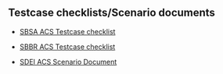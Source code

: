 ## Testcase checklists/Scenario documents

- [SBSA ACS Testcase checklist](https://github.com/ARM-software/sbsa-acs/blob/master/docs/testcase-checklist.md)

- [SBBR ACS Testcase checklist](../sbbr/docs/testcase-checklist.md)

- [SDEI ACS Scenario Document](../sdei/docs/Arm_SDEI_Architecture_Compliance_Test_Scenario.pdf)
